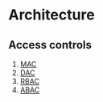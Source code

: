 # Architecture

## Access controls
1. [MAC](MAC.md)
2. [DAC](DAC.md)
3. [RBAC](RBAC.md)
4. [ABAC](ABAC.md)

